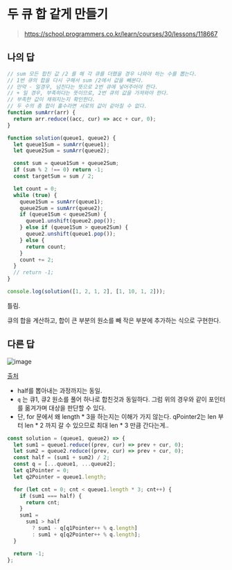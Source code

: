 # 두 큐 합 같게 만들기

> https://school.programmers.co.kr/learn/courses/30/lessons/118667

## 나의 답

```js
// sum 모든 합친 값 /2 를 해 각 큐를 더했을 경우 나와야 하는 수를 뽑는다.
// 1번 큐의 합을 다시 구해서 sum /2에서 값을 빼본다.
// 만약 - 일경우, 넘친다는 뜻으로 2번 큐에 넣어주어야 한다.
// + 일 경우, 부족하다는 뜻이므로, 2번 큐의 값을 가져와야 한다.
// 부족한 값이 채워지는지 확인한다.
// 두 수의 총 합이 홀수라면 서로의 값이 같아질 수 없다.
function sumArr(arr) {
  return arr.reduce((acc, cur) => acc + cur, 0);
}

function solution(queue1, queue2) {
  let queue1Sum = sumArr(queue1);
  let queue2Sum = sumArr(queue2);

  const sum = queue1Sum + queue2Sum;
  if (sum % 2 !== 0) return -1;
  const targetSum = sum / 2;

  let count = 0;
  while (true) {
    queue1Sum = sumArr(queue1);
    queue2Sum = sumArr(queue2);
    if (queue1Sum < queue2Sum) {
      queue1.unshift(queue2.pop());
    } else if (queue1Sum > queue2Sum) {
      queue2.unshift(queue1.pop());
    } else {
      return count;
    }
    count += 2;
  }
  // return -1;
}

console.log(solution([1, 2, 1, 2], [1, 10, 1, 2]));
```

틀림.

큐의 합을 계산하고, 합이 큰 부분의 원소를 빼 작은 부분에 추가하는 식으로 구현한다.

## 다른 답

![image](https://github.com/pozafly/algorithm-practice/assets/59427983/4be17c68-46bd-45bc-ba20-22afc669c5fe)

[출처](https://koguri.tistory.com/108)

- half를 뽑아내는 과정까지는 동일.
- `q` 는 큐1, 큐2 원소를 풀어 하나로 합친것과 동일하다. 그럼 위의 경우와 같이 포인터를 옮겨가며 대상을 판단할 수 있다.
- 단, for 문에서 왜 length * 3을 하는지는 이해가 가지 않는다. qPointer2는 len 부터 len * 2 까지 갈 수 있으므로 최대 len * 3 만큼 간다는게..

```js
const solution = (queue1, queue2) => {
  let sum1 = queue1.reduce((prev, cur) => prev + cur, 0);
  let sum2 = queue2.reduce((prev, cur) => prev + cur, 0);
  const half = (sum1 + sum2) / 2;
  const q = [...queue1, ...queue2];
  let q1Pointer = 0;
  let q2Pointer = queue1.length;

  for (let cnt = 0; cnt < queue1.length * 3; cnt++) {
    if (sum1 === half) {
      return cnt;
    }
    sum1 =
      sum1 > half
        ? sum1 - q[q1Pointer++ % q.length]
        : sum1 + q[q2Pointer++ % q.length];
  }

  return -1;
};
```

